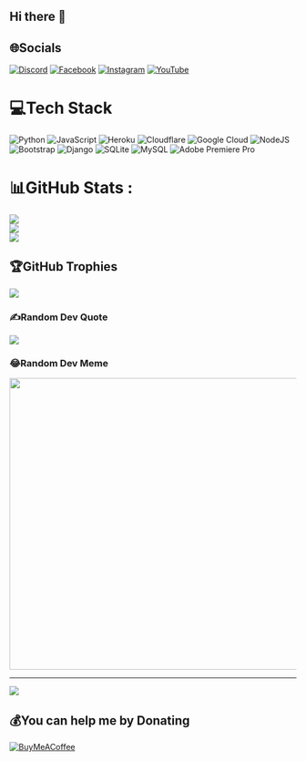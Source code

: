 ## Hi there 👋

## 🌐Socials
[![Discord](https://img.shields.io/badge/Discord-%237289DA.svg?logo=discord&logoColor=white)](htttps://discord.gg/khMBgqJ5A6) [![Facebook](https://img.shields.io/badge/Facebook-%231877F2.svg?logo=Facebook&logoColor=white)](https://facebook.com/C.hoangtan) [![Instagram](https://img.shields.io/badge/Instagram-%23E4405F.svg?logo=Instagram&logoColor=white)](https://instagram.com/hoangtan.737) [![YouTube](https://img.shields.io/badge/YouTube-%23FF0000.svg?logo=YouTube&logoColor=white)](https://youtube.com/c/UCSY6FP1mkXsyPawPU_s6hOg) 

# 💻Tech Stack
![Python](https://img.shields.io/badge/python-3670A0?style=plastic&logo=python&logoColor=ffdd54) ![JavaScript](https://img.shields.io/badge/javascript-%23323330.svg?style=plastic&logo=javascript&logoColor=%23F7DF1E) ![Heroku](https://img.shields.io/badge/heroku-%23430098.svg?style=plastic&logo=heroku&logoColor=white) ![Cloudflare](https://img.shields.io/badge/Cloudflare-F38020?style=plastic&logo=Cloudflare&logoColor=white) ![Google Cloud](https://img.shields.io/badge/Google%20Cloud-%234285F4.svg?style=plastic&logo=google-cloud&logoColor=white) ![NodeJS](https://img.shields.io/badge/node.js-6DA55F?style=plastic&logo=node.js&logoColor=white) ![Bootstrap](https://img.shields.io/badge/bootstrap-%23563D7C.svg?style=plastic&logo=bootstrap&logoColor=white) ![Django](https://img.shields.io/badge/django-%23092E20.svg?style=plastic&logo=django&logoColor=white) ![SQLite](https://img.shields.io/badge/sqlite-%2307405e.svg?style=plastic&logo=sqlite&logoColor=white) ![MySQL](https://img.shields.io/badge/mysql-%2300f.svg?style=plastic&logo=mysql&logoColor=white) ![Adobe Premiere Pro](https://img.shields.io/badge/Adobe%20Premiere%20Pro-9999FF.svg?style=plastic&logo=Adobe%20Premiere%20Pro&logoColor=white)
# 📊GitHub Stats :
![](https://github-readme-stats.vercel.app/api?username=CHT7&theme=radical&hide_border=false&include_all_commits=false&count_private=false)<br/>
![](https://github-readme-streak-stats.herokuapp.com/?user=CHT7&theme=radical&hide_border=false)<br/>
![](https://github-readme-stats.vercel.app/api/top-langs/?username=CHT7&theme=radical&hide_border=false&include_all_commits=false&count_private=false&layout=compact)

## 🏆GitHub Trophies
![](https://github-trophies.vercel.app/?username=CHT7&theme=dracula&no-frame=false&no-bg=true&margin-w=4)

### ✍️Random Dev Quote
![](https://quotes-github-readme.vercel.app/api?type=horizontal&theme=tokyonight)

### 😂Random Dev Meme
<img src="https://random-memer.herokuapp.com/" width="512px"/>

---
[![](https://visitcount.itsvg.in/api?id=CHT7&icon=5&color=11)](https://visitcount.itsvg.in)

  ## 💰You can help me by Donating
  [![BuyMeACoffee](https://img.shields.io/badge/Buy%20Me%20a%20Coffee-ffdd00?style=for-the-badge&logo=buy-me-a-coffee&logoColor=black)](https://buymeacoffee.com/https://www.buymeacoffee.com/HoangTan) 

  <!-- Proudly created with GPRM ( https://gprm.itsvg.in ) -->
  
